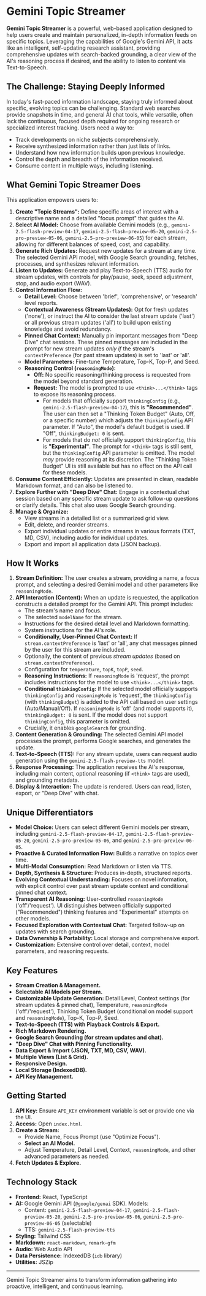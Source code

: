 # Gemini Topic Streamer

**Gemini Topic Streamer** is a powerful, web-based application designed to help users create and maintain personalized, in-depth information feeds on specific topics. Leveraging the capabilities of Google's Gemini API, it acts like an intelligent, self-updating research assistant, providing comprehensive updates with search-backed grounding, a clear view of the AI's reasoning process if desired, and the ability to listen to content via Text-to-Speech.

## The Challenge: Staying Deeply Informed

In today's fast-paced information landscape, staying truly informed about specific, evolving topics can be challenging. Standard web searches provide snapshots in time, and general AI chat tools, while versatile, often lack the continuous, focused depth required for ongoing research or specialized interest tracking. Users need a way to:

*   Track developments on niche subjects comprehensively.
*   Receive synthesized information rather than just lists of links.
*   Understand how new information builds upon previous knowledge.
*   Control the depth and breadth of the information received.
*   Consume content in multiple ways, including listening.

## What Gemini Topic Streamer Does

This application empowers users to:

1.  **Create "Topic Streams":** Define specific areas of interest with a descriptive name and a detailed "focus prompt" that guides the AI.
2.  **Select AI Model:** Choose from available Gemini models (e.g., `gemini-2.5-flash-preview-04-17`, `gemini-2.5-flash-preview-05-20`, `gemini-2.5-pro-preview-05-06`, `gemini-2.5-pro-preview-06-05`) for each stream, allowing for different balances of speed, cost, and capability.
3.  **Generate Rich Updates:** Request new updates for a stream at any time. The selected Gemini API model, with Google Search grounding, fetches, processes, and synthesizes relevant information.
4.  **Listen to Updates:** Generate and play Text-to-Speech (TTS) audio for stream updates, with controls for play/pause, seek, speed adjustment, stop, and audio export (WAV).
5.  **Control Information Flow:**
    *   **Detail Level:** Choose between 'brief', 'comprehensive', or 'research' level reports.
    *   **Contextual Awareness (Stream Updates):** Opt for fresh updates ('none'), or instruct the AI to consider the last stream update ('last') or all previous stream updates ('all') to build upon existing knowledge and avoid redundancy.
    *   **Pinned Chat Context:** Manually pin important messages from "Deep Dive" chat sessions. These pinned messages are included in the prompt for new stream updates *only if* the stream's `contextPreference` (for past stream updates) is set to 'last' or 'all'.
    *   **Model Parameters:** Fine-tune Temperature, Top-K, Top-P, and Seed.
    *   **Reasoning Control (`reasoningMode`):**
        *   **Off:** No specific reasoning/thinking process is requested from the model beyond standard generation.
        *   **Request:** The model is prompted to use `<think>...</think>` tags to expose its reasoning process.
            *   For models that officially support `thinkingConfig` (e.g., `gemini-2.5-flash-preview-04-17`), this is **"Recommended"**. The user can then set a "Thinking Token Budget" (Auto, Off, or a specific number) which adjusts the `thinkingConfig` API parameter. If "Auto", the model's default budget is used. If "Off", `thinkingBudget: 0` is sent.
            *   For models that do *not* officially support `thinkingConfig`, this is **"Experimental"**. The prompt for `<think>` tags is still sent, but the `thinkingConfig` API parameter is omitted. The model *may* provide reasoning at its discretion. The "Thinking Token Budget" UI is still available but has no effect on the API call for these models.
6.  **Consume Content Efficiently:** Updates are presented in clean, readable Markdown format, and can also be listened to.
7.  **Explore Further with "Deep Dive" Chat:** Engage in a contextual chat session based on any specific stream update to ask follow-up questions or clarify details. This chat also uses Google Search grounding.
8.  **Manage & Organize:**
    *   View streams in a detailed list or a summarized grid view.
    *   Edit, delete, and reorder streams.
    *   Export individual updates or entire streams in various formats (TXT, MD, CSV), including audio for individual updates.
    *   Export and import all application data (JSON backup).

## How It Works

1.  **Stream Definition:** The user creates a stream, providing a name, a focus prompt, and selecting a desired Gemini model and other parameters like `reasoningMode`.
2.  **API Interaction (Content):** When an update is requested, the application constructs a detailed prompt for the Gemini API. This prompt includes:
    *   The stream's name and focus.
    *   The selected `modelName` for the stream.
    *   Instructions for the desired detail level and Markdown formatting.
    *   System instructions for the AI's role.
    *   **Conditionally, User-Pinned Chat Context:** If `stream.contextPreference` is 'last' or 'all', any chat messages pinned by the user for this stream are included.
    *   Optionally, the content of previous *stream updates* (based on `stream.contextPreference`).
    *   Configuration for `temperature`, `topK`, `topP`, `seed`.
    *   **Reasoning Instructions:** If `reasoningMode` is 'request', the prompt includes instructions for the model to use `<think>...</think>` tags.
    *   **Conditional `thinkingConfig`:** If the selected model officially supports `thinkingConfig` and `reasoningMode` is 'request', the `thinkingConfig` (with `thinkingBudget`) is added to the API call based on user settings (Auto/Manual/Off). If `reasoningMode` is 'off' (and model supports it), `thinkingBudget: 0` is sent. If the model does not support `thinkingConfig`, this parameter is omitted.
    *   Crucially, it enables `googleSearch` for grounding.
3.  **Content Generation & Grounding:** The selected Gemini API model processes the prompt, performs Google searches, and generates the update.
4.  **Text-to-Speech (TTS):** For any stream update, users can request audio generation using the `gemini-2.5-flash-preview-tts` model.
5.  **Response Processing:** The application receives the AI's response, including main content, optional reasoning (if `<think>` tags are used), and grounding metadata.
6.  **Display & Interaction:** The update is rendered. Users can read, listen, export, or "Deep Dive" with chat.

## Unique Differentiators

*   **Model Choice:** Users can select different Gemini models per stream, including `gemini-2.5-flash-preview-04-17`, `gemini-2.5-flash-preview-05-20`, `gemini-2.5-pro-preview-05-06`, and `gemini-2.5-pro-preview-06-05`.
*   **Proactive & Curated Information Flow:** Builds a narrative on topics over time.
*   **Multi-Modal Consumption:** Read Markdown or listen via TTS.
*   **Depth, Synthesis & Structure:** Produces in-depth, structured reports.
*   **Evolving Contextual Understanding:** Focuses on novel information, with explicit control over past stream update context and conditional pinned chat context.
*   **Transparent AI Reasoning:** User-controlled `reasoningMode` ('off'/'request'). UI distinguishes between officially supported ("Recommended") thinking features and "Experimental" attempts on other models.
*   **Focused Exploration with Contextual Chat:** Targeted follow-up on updates with search grounding.
*   **Data Ownership & Portability:** Local storage and comprehensive export.
*   **Customization:** Extensive control over detail, context, model parameters, and reasoning requests.

## Key Features

*   **Stream Creation & Management.**
*   **Selectable AI Models per Stream.**
*   **Customizable Update Generation:** Detail Level, Context settings (for stream updates & pinned chat), Temperature, `reasoningMode` ('off'/'request'), Thinking Token Budget (conditional on model support and `reasoningMode`), Top-K, Top-P, Seed.
*   **Text-to-Speech (TTS) with Playback Controls & Export.**
*   **Rich Markdown Rendering.**
*   **Google Search Grounding (for stream updates and chat).**
*   **"Deep Dive" Chat with Pinning Functionality.**
*   **Data Export & Import (JSON, TXT, MD, CSV, WAV).**
*   **Multiple Views (List & Grid).**
*   **Responsive Design.**
*   **Local Storage (IndexedDB).**
*   **API Key Management.**

## Getting Started

1.  **API Key:** Ensure `API_KEY` environment variable is set or provide one via the UI.
2.  **Access:** Open `index.html`.
3.  **Create a Stream:**
    *   Provide Name, Focus Prompt (use "Optimize Focus").
    *   **Select an AI Model.**
    *   Adjust Temperature, Detail Level, Context, `reasoningMode`, and other advanced parameters as needed.
4.  **Fetch Updates & Explore.**

## Technology Stack

*   **Frontend:** React, TypeScript
*   **AI:** Google Gemini API (`@google/genai` SDK). Models:
    *   Content: `gemini-2.5-flash-preview-04-17`, `gemini-2.5-flash-preview-05-20`, `gemini-2.5-pro-preview-05-06`, `gemini-2.5-pro-preview-06-05` (selectable)
    *   TTS: `gemini-2.5-flash-preview-tts`
*   **Styling:** Tailwind CSS
*   **Markdown:** `react-markdown`, `remark-gfm`
*   **Audio:** Web Audio API
*   **Data Persistence:** IndexedDB (`idb` library)
*   **Utilities:** JSZip

---

Gemini Topic Streamer aims to transform information gathering into proactive, intelligent, and continuous learning.
